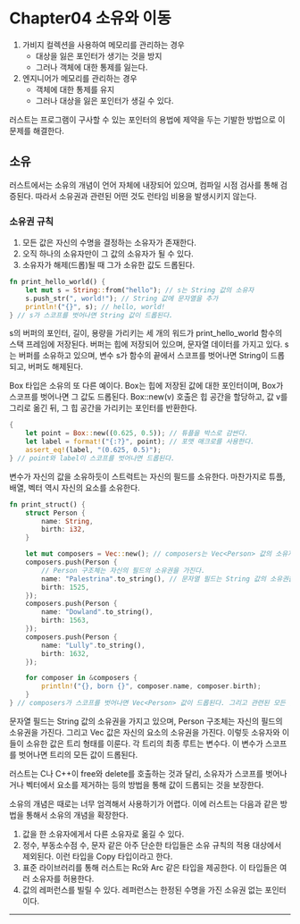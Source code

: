 # Chapter04 소유와 이동

1. 가비지 컬렉션을 사용하여 메모리를 관리하는 경우
    - 대상을 잃은 포인터가 생기는 것을 방지
    - 그러나 객체에 대한 통제를 잃는다.
2. 엔지니어가 메모리를 관리하는 경우
    - 객체에 대한 통제를 유지
    - 그러나 대상을 잃은 포인터가 생길 수 있다.

러스트는 프로그램이 구사할 수 있는 포인터의 용법에 제약을 두는 기발한 방법으로 이 문제를 해결한다.

## 소유

러스트에서는 소유의 개념이 언어 자체에 내장되어 있으며, 컴파일 시점 검사를 통해 검증된다. 따라서 소유권과 관련된 어떤 것도 런타임 비용을 발생시키지 않는다.

### 소유권 규칙

1. 모든 값은 자신의 수명을 결정하는 소유자가 존재한다.
2. 오직 하나의 소유자만이 그 값의 소유자가 될 수 있다.
3. 소유자가 해제(드롭)될 때 그가 소유한 값도 드롭된다.

```rust
fn print_hello_world() {
    let mut s = String::from("hello"); // s는 String 값의 소유자
    s.push_str(", world!"); // String 값에 문자열을 추가
    println!("{}", s); // hello, world!
} // s가 스코프를 벗어나면 String 값이 드롭된다.
```

s의 버퍼의 포인터, 길이, 용량을 가리키는 세 개의 워드가 print_hello_world 함수의 스택 프레임에 저장된다.
버퍼는 힙에 저장되어 있으며, 문자열 데이터를 가지고 있다.
s는 버퍼를 소유하고 있으며, 변수 s가 함수의 끝에서 스코프를 벗어나면 String이 드롭되고, 버퍼도 해제된다.

Box 타입은 소유의 또 다른 예이다. Box는 힙에 저장된 값에 대한 포인터이며, Box가 스코프를 벗어나면 그 값도 드롭된다.
Box::new(v) 호출은 힙 공간을 할당하고, 값 v를 그리로 옮긴 뒤, 그 힙 공간을 가리키는 포인터를 반환한다.

```rust
{
    let point = Box::new((0.625, 0.5)); // 튜플을 박스로 감싼다.
    let label = format!("{:?}", point); // 포맷 매크로를 사용한다.
    assert_eq!(label, "(0.625, 0.5)");
} // point와 label이 스코프를 벗어나면 드롭된다.
```

변수가 자신의 값을 소유하듯이 스트럭트는 자신의 필드를 소유한다. 마찬가지로 튜플, 배열, 벡터 역시 자신의 요소를 소유한다.

```rust
fn print_struct() {
    struct Person {
        name: String,
        birth: i32,
    }

    let mut composers = Vec::new(); // composers는 Vec<Person> 값의 소유자
    composers.push(Person {
        // Person 구조체는 자신의 필드의 소유권을 가진다.
        name: "Palestrina".to_string(), // 문자열 필드는 String 값의 소유권을 가진다.
        birth: 1525,
    });
    composers.push(Person {
        name: "Dowland".to_string(),
        birth: 1563,
    });
    composers.push(Person {
        name: "Lully".to_string(),
        birth: 1632,
    });

    for composer in &composers {
        println!("{}, born {}", composer.name, composer.birth);
    }
} // composers가 스코프를 벗어나면 Vec<Person> 값이 드롭된다. 그리고 관련된 모든 값들도 드롭된다.
```

문자열 필드는 String 값의 소유권을 가지고 있으며, Person 구조체는 자신의 필드의 소유권을 가진다. 그리고 Vec<Person> 값은 자신의 요소의 소유권을 가진다. 이렇듯 소유자와 이들이 소유한 값은 트리 형태를 이룬다. 각 트리의 최종 루트는 변수다. 이 변수가 스코프를 벗어나면 트리의 모든 값이 드롭된다.

러스트는 C나 C++이 free와 delete를 호출하는 것과 달리, 소유자가 스코프를 벗어나거나 벡터에서 요소를 제거하는 등의 방법을 통해 값이 드롭되는 것을 보장한다.

소유의 개념은 때로는 너무 엄격해서 사용하기가 어렵다. 이에 러스트는 다음과 같은 방법을 통해서 소유의 개념을 확장한다.

1. 값을 한 소유자에게서 다른 소유자로 옮길 수 있다.
2. 정수, 부동소수점 수, 문자 같은 아주 단순한 타입들은 소유 규칙의 적용 대상에서 제외된다. 이런 타입을 Copy 타입이라고 한다.
3. 표준 라이브러리를 통해 러스트는 Rc<T>와 Arc<T> 같은 타입을 제공한다. 이 타입들은 여러 소유자를 허용한다.
4. 값의 레퍼런스를 빌릴 수 있다. 레퍼런스는 한정된 수명을 가진 소유권 없는 포인터이다.

---